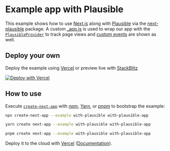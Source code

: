 # Example app with Plausible

This example shows how to use [Next.js](https://github.com/vercel/next.js) along with [Plausible](https://plausible.io) via the [next-plausible](https://github.com/4lejandrito/next-plausible) package. A custom [\_app.js](https://nextjs.org/docs/advanced-features/custom-app) is used to wrap our app with the [`PlausibleProvider`](https://github.com/4lejandrito/next-plausible#plausibleprovider-props) to track page views and [custom events](https://github.com/4lejandrito/next-plausible#send-custom-events) are shown as well.

## Deploy your own

Deploy the example using [Vercel](https://vercel.com?utm_source=github&utm_medium=readme&utm_campaign=next-example) or preview live with [StackBlitz](https://stackblitz.com/github/vercel/next.js/tree/canary/examples/with-plausible)

[![Deploy with Vercel](https://vercel.com/button)](https://vercel.com/new/clone?repository-url=https://github.com/vercel/next.js/tree/canary/examples/with-plausible&project-name=with-plausible&repository-name=with-plausible)

## How to use

Execute [`create-next-app`](https://github.com/vercel/next.js/tree/canary/packages/create-next-app) with [npm](https://docs.npmjs.com/cli/init), [Yarn](https://yarnpkg.com/lang/en/docs/cli/create/), or [pnpm](https://pnpm.io) to bootstrap the example:

```bash
npx create-next-app --example with-plausible with-plausible-app
```

```bash
yarn create next-app --example with-plausible with-plausible-app
```

```bash
pnpm create next-app --example with-plausible with-plausible-app
```

Deploy it to the cloud with [Vercel](https://vercel.com/new?utm_source=github&utm_medium=readme&utm_campaign=next-example) ([Documentation](https://nextjs.org/docs/deployment)).

